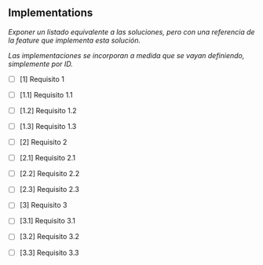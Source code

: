 ## Implementations

*Exponer un listado equivalente a las soluciones, pero con una referencia de la feature que implementa esta solución.*

*Las implementaciones se incorporan a medida que se vayan definiendo, simplemente por ID.*

- [ ] [1] Requisito 1
- [ ] [1.1] Requisito 1.1
- [ ] [1.2] Requisito 1.2
- [ ] [1.3] Requisito 1.3
- [ ] [2] Requisito 2
- [ ] [2.1] Requisito 2.1
- [ ] [2.2] Requisito 2.2
- [ ] [2.3] Requisito 2.3
- [ ] [3] Requisito 3
- [ ] [3.1] Requisito 3.1
- [ ] [3.2] Requisito 3.2
- [ ] [3.3] Requisito 3.3

